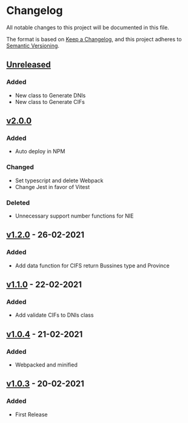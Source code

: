 # Changelog

All notable changes to this project will be documented in this file.

The format is based on [Keep a Changelog](https://keepachangelog.com/en/1.0.0/),
and this project adheres to [Semantic Versioning](https://semver.org/spec/v2.0.0.html).

## [Unreleased]

### Added

- New class to Generate DNIs
- New class to Generate CIFs
## [v2.0.0]

### Added

- Auto deploy in NPM

### Changed

- Set typescript and delete Webpack
- Change Jest in favor of Vitest
### Deleted

- Unnecessary support number functions for NIE

## [v1.2.0] - 26-02-2021

### Added

- Add data function for CIFS return Bussines type and Province

## [v1.1.0] - 22-02-2021

### Added

- Add validate CIFs to DNIs class

## [v1.0.4] - 21-02-2021

### Added

- Webpacked and minified

## [v1.0.3] - 20-02-2021

### Added

- First Release

[Unreleased]: https://github.com/juananmuxed/dni-utils/compare/v2.0.0...HEAD
[v2.0.0]: https://github.com/juananmuxed/dni-utils/releases/tag/v2.0.0
[v1.2.0]: https://github.com/juananmuxed/dni-utils/releases/tag/v1.2.0
[v1.1.0]: https://github.com/juananmuxed/dni-utils/releases/tag/v1.1.0
[v1.0.4]: https://github.com/juananmuxed/dni-utils/releases/tag/v1.0.4
[v1.0.3]: https://github.com/juananmuxed/dni-utils/releases/tag/v1.0.3